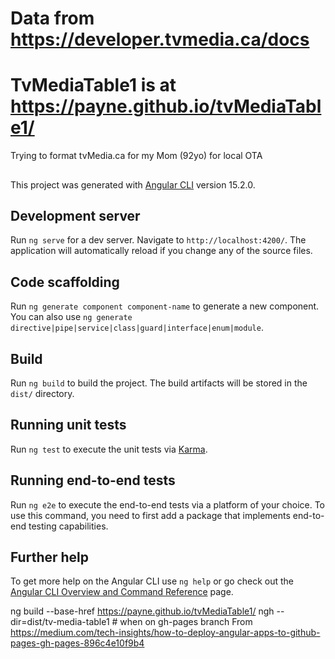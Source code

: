 # Data from https://developer.tvmedia.ca/docs

# TvMediaTable1 is at https://payne.github.io/tvMediaTable1/

Trying to format tvMedia.ca for my Mom (92yo) for local OTA

## 

This project was generated with [Angular CLI](https://github.com/angular/angular-cli) version 15.2.0.

## Development server

Run `ng serve` for a dev server. Navigate to `http://localhost:4200/`. The application will automatically reload if you change any of the source files.

## Code scaffolding

Run `ng generate component component-name` to generate a new component. You can also use `ng generate directive|pipe|service|class|guard|interface|enum|module`.

## Build

Run `ng build` to build the project. The build artifacts will be stored in the `dist/` directory.

## Running unit tests

Run `ng test` to execute the unit tests via [Karma](https://karma-runner.github.io).

## Running end-to-end tests

Run `ng e2e` to execute the end-to-end tests via a platform of your choice. To use this command, you need to first add a package that implements end-to-end testing capabilities.

## Further help

To get more help on the Angular CLI use `ng help` or go check out the [Angular CLI Overview and Command Reference](https://angular.io/cli) page.

ng build  --base-href https://payne.github.io/tvMediaTable1/
ngh --dir=dist/tv-media-table1 # when on gh-pages branch
From https://medium.com/tech-insights/how-to-deploy-angular-apps-to-github-pages-gh-pages-896c4e10f9b4

